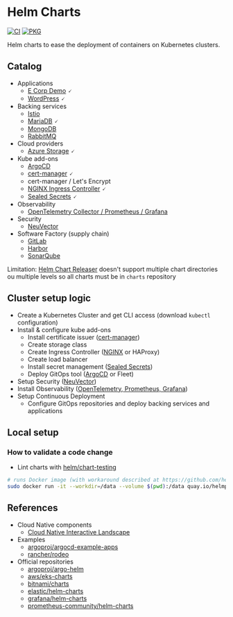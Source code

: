 # Helm Charts

[![CI](https://github.com/devpro/helm-charts/actions/workflows/ci.yml/badge.svg)](https://github.com/devpro/helm-charts/actions/workflows/ci.yml)
[![PKG](https://github.com/devpro/helm-charts/actions/workflows/pkg.yml/badge.svg)](https://github.com/devpro/helm-charts/actions/workflows/pkg.yml)

Helm charts to ease the deployment of containers on Kubernetes clusters.

## Catalog

* Applications
  * [E Corp Demo](./charts/ecorp-demo/README.md) 🗸
  * [WordPress](./charts/wordpress/README.md) 🗸
* Backing services
  * [Istio](./charts/istio/README.md)
  * [MariaDB](./charts/mariadb/README.md) 🗸
  * [MongoDB](./charts/mongodb/README.md)
  * [RabbitMQ](./charts/rabbitmq/README.md)
* Cloud providers
  * [Azure Storage](./charts/azure-storage/README.md) 🗸
* Kube add-ons
  * [ArgoCD](./charts/argocd/README.md)
  * [cert-manager](./charts/cert-manager/README.md) 🗸
  * cert-manager / Let's Encrypt
  * [NGINX Ingress Controller](./charts/ingress-nginx/README.md) 🗸
  * [Sealed Secrets](./charts/sealed-secrets/README.md) 🗸
* Observability
  * [OpenTelemetry Collector / Prometheus / Grafana](./charts/otel-prometheus-grafana/README.md)
* Security
  * [NeuVector](./charts/neuvector/README.md)
* Software Factory (supply chain)
  * [GitLab](./charts/gitlab/README.md)
  * [Harbor](./charts/harbor/README.md)
  * [SonarQube](./charts/sonarqube/README.md)

Limitation: [Helm Chart Releaser](https://github.com/helm/chart-releaser) doesn't support multiple chart directories ou multiple levels so all charts must be in `charts` repository

## Cluster setup logic

* Create a Kubernetes Cluster and get CLI access (download `kubectl` configuration)
* Install & configure kube add-ons
  * Install certificate issuer ([cert-manager](./charts/cert-manager/README.md))
  * Create storage class
  * Create Ingress Controller ([NGINX](./charts/ingress-nginx/README.md) or HAProxy)
  * Create load balancer
  * Install secret management ([Sealed Secrets](./charts/sealed-secrets/README.md))
  * Deploy GitOps tool ([ArgoCD](./charts/argocd/README.md) or Fleet)
* Setup Security ([NeuVector](./charts/neuvector/README.md))
* Install Observability ([OpenTelemetry, Prometheus, Grafana](./charts/otel-prometheus-grafana/README.md))
* Setup Continuous Deployment
  * Configure GitOps repositories and deploy backing services and applications

## Local setup

### How to validate a code change

* Lint charts with [helm/chart-testing](https://github.com/helm/chart-testing)

```bash
# runs Docker image (with workaround described at https://github.com/helm/chart-testing/issues/464)
sudo docker run -it --workdir=/data --volume $(pwd):/data quay.io/helmpack/chart-testing:v3.7.1 /bin/sh -c "git config --global --add safe.directory /data; ct list-changed --target-branch main"
```

## References

* Cloud Native components
  * [Cloud Native Interactive Landscape](https://landscape.cncf.io/)
* Examples
  * [argoproj/argocd-example-apps](https://github.com/argoproj/argocd-example-apps)
  * [rancher/rodeo](https://github.com/rancher/rodeo)
* Official repositories
  * [argoproj/argo-helm](https://github.com/argoproj/argo-helm)
  * [aws/eks-charts](https://github.com/aws/eks-charts)
  * [bitnami/charts](https://github.com/bitnami/charts)
  * [elastic/helm-charts](https://github.com/elastic/helm-charts)
  * [grafana/helm-charts](https://github.com/grafana/helm-charts)
  * [prometheus-community/helm-charts](https://github.com/prometheus-community/helm-charts)
